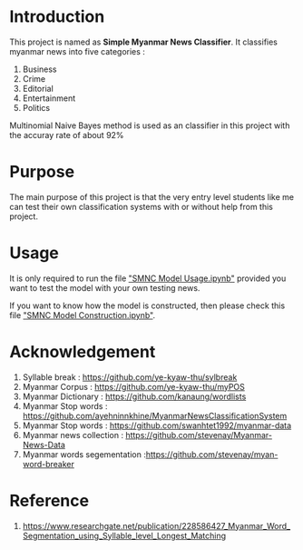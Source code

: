 # Introduction

This project is named as <b>Simple Myanmar News Classifier</b>. It classifies myanmar news into five categories :
1. Business
2. Crime
3. Editorial
4. Entertainment
5. Politics

Multinomial Naive Bayes method is used as an classifier in this project with the accuray rate of about 92%

# Purpose

The main purpose of this project is that the very entry level students like me can test their own classification systems with or without help from this project.

# Usage

It is only required to run the file ["SMNC Model Usage.ipynb"](https://github.com/aungsettpaing/Machine-Learning/blob/master/Simple%20Myanmar%20News%20Classifier/SMNC%20Model%20Usage.ipynb) provided you want to test the model with your own testing news.

If you want to know how the model is constructed, then please check this file ["SMNC Model Construction.ipynb"](https://github.com/aungsettpaing/Machine-Learning/blob/master/Simple%20Myanmar%20News%20Classifier/SMNC%20Model%20Construction.ipynb).

# Acknowledgement

1. Syllable break : https://github.com/ye-kyaw-thu/sylbreak
2. Myanmar Corpus : https://github.com/ye-kyaw-thu/myPOS
3. Myanmar Dictionary : https://github.com/kanaung/wordlists
4. Myanmar Stop words : https://github.com/ayehninnkhine/MyanmarNewsClassificationSystem
5. Myanmar Stop words : https://github.com/swanhtet1992/myanmar-data
6. Myanmar news collection : https://github.com/stevenay/Myanmar-News-Data
7. Myanmar words segementation :https://github.com/stevenay/myan-word-breaker

# Reference

1. https://www.researchgate.net/publication/228586427_Myanmar_Word_Segmentation_using_Syllable_level_Longest_Matching
